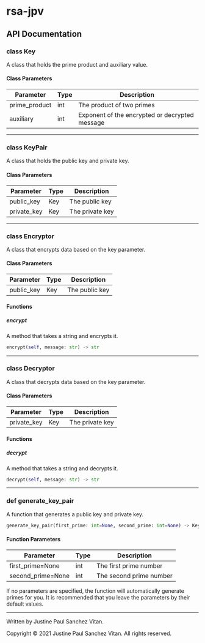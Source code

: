 # rsa-jpv


## API Documentation

### class Key
A class that holds the prime product and auxiliary value.

#### Class Parameters
| Parameter     | Type | Description                                    |
|---------------|------|------------------------------------------------|
| prime_product | int  | The product of two primes                      |
| auxiliary     | int  | Exponent of the encrypted or decrypted message |


----------------------------------------
### class KeyPair
A class that holds the public key and private key.

#### Class Parameters
| Parameter   | Type | Description     |
|-------------|------|-----------------|
| public_key  | Key  | The public key  |
| private_key | Key  | The private key |


----------------------------------------
### class Encryptor
A class that encrypts data based on the key parameter.

#### Class Parameters
| Parameter  | Type | Description    |
|------------|------|----------------|
| public_key | Key  | The public key |


#### Functions
##### encrypt
A method that takes a string and encrypts it.
```python
encrypt(self, message: str) -> str
```


----------------------------------------
### class Decryptor
A class that decrypts data based on the key parameter.

#### Class Parameters
| Parameter   | Type | Description     |
|-------------|------|-----------------|
| private_key | Key  | The private key |


#### Functions
##### decrypt
A method that takes a string and decrypts it.
```python
decrypt(self, message: str) -> str
```


----------------------------------------
### def generate_key_pair
A function that generates a public key and private key.
```python
generate_key_pair(first_prime: int=None, second_prime: int=None) -> KeyPair
```

#### Function Parameters
| Parameter         | Type | Description             |
|-------------------|------|-------------------------|
| first_prime=None  | int  | The first prime number  |
| second_prime=None | int  | The second prime number |


If no parameters are specified, the function will automatically generate primes for you. It is recommended that you leave the parameters by their default values.

----------------------------------------
Written by Justine Paul Sanchez Vitan.


Copyright © 2021 Justine Paul Sanchez Vitan. All rights reserved.
